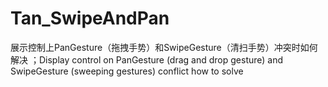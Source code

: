 # Tan_SwipeAndPan
展示控制上PanGesture（拖拽手势）和SwipeGesture（清扫手势）冲突时如何解决 ；Display control on PanGesture (drag and drop gesture) and SwipeGesture (sweeping gestures) conflict how to solve
